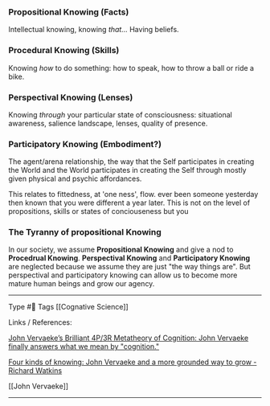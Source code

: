 
### Propositional Knowing (Facts)

Intellectual knowing, knowing _that…_ Having beliefs.

### Procedural Knowing (Skills)

Knowing _how_ to do something: how to speak, how to throw a ball or ride a bike.

### Perspectival Knowing (Lenses)

Knowing _through_ your particular state of consciousness: situational awareness, salience landscape, lenses, quality of presence.

### Participatory Knowing (Embodiment?)

The agent/arena relationship, the way that the Self participates in creating the World and the World participates in creating the Self through mostly given physical and psychic affordances.

This relates to fittedness, at 'one ness', flow. ever been someone yesterday then known that you were different a year later. This is not on the level of propositions, skills or states of conciouseness but you 

### The Tyranny of propositional Knowing

In our society, we assume **Propositional Knowing** and give a nod to **Procedrual Knowing**. **Perspectival Knowing** and **Participatory Knowing** are neglected because we assume they are just "the way things are". But perspectival and participatory knowing can allow us to become more mature human beings and grow our agency.



---
Type #🌱 
Tags [[Cognative Science]]

Links / References:

[John Vervaeke’s Brilliant 4P/3R Metatheory of Cognition: John Vervaeke finally answers what we mean by "cognition."]([https://www.psychologytoday.com/us/blog/theory-knowledge/202101/john-vervaeke-s-brilliant-4p3r-metatheory-cognition])

[Four kinds of knowing: John Vervaeke and a more grounded way to grow - Richard Watkins](https://www.youtube.com/watch?v=Gyx5tyFttfA&t=400s)

[[John Vervaeke]]



---